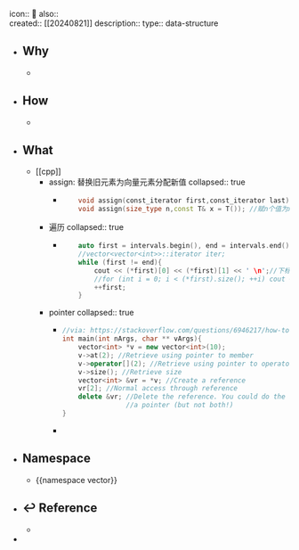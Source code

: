 icon:: 📄
also::  
created:: [[20240821]]
description:: 
type:: data-structure

- ## Why
  -
- ## How
  -
- ## What
  - [[cpp]]
    - assign: 替换旧元素为向量元素分配新值
      collapsed:: true
      - ``` c++
            void assign(const_iterator first,const_iterator last); // 将区间[first,last)的元素赋值到当前的vector容器
            void assign(size_type n,const T& x = T()); //赋n个值为x的元素到vector容器中
        ```
    - 遍历
      collapsed:: true
      - ``` c++
            auto first = intervals.begin(), end = intervals.end(); //迭代器
            //vector<vector<int>>::iterator iter;
            while (first != end){
                cout << (*first)[0] << (*first)[1] << ' \n';//下标
                //for (int i = 0; i < (*first).size(); ++i) cout << (*first)[i] << " " ;
                ++first;
            }
        ```
    - pointer
      collapsed:: true
      - ```cpp
        //via: https://stackoverflow.com/questions/6946217/how-to-access-the-contents-of-a-vector-from-a-pointer-to-the-vector-in-c
        int main(int nArgs, char ** vArgs){
            vector<int> *v = new vector<int>(10);
            v->at(2); //Retrieve using pointer to member
            v->operator[](2); //Retrieve using pointer to operator member
            v->size(); //Retrieve size
            vector<int> &vr = *v; //Create a reference
            vr[2]; //Normal access through reference
            delete &vr; //Delete the reference. You could do the same with
                        //a pointer (but not both!)
        }
        ```
      -
- ## Namespace
  - {{namespace vector}}
- ## ↩ Reference
  -
-
